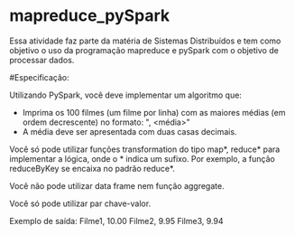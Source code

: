 # mapreduce_pySpark
Essa atividade faz parte da matéria de Sistemas Distribuídos e tem como objetivo o uso da programação mapreduce e pySpark com o objetivo de processar dados.


#Especificação:


Utilizando PySpark, você deve implementar um algoritmo que:
- Imprima os 100 filmes (um filme por linha) com as maiores médias (em ordem decrescente) no formato: "<nome do filme>, <média>"
- A média deve ser apresentada com duas casas decimais.


Você só pode utilizar funções transformation do tipo map*, reduce* para implementar a lógica, onde o * indica um sufixo. Por exemplo, a função reduceByKey se encaixa no padrão reduce*.


Você não pode utilizar data frame nem função aggregate.


Você só pode utilizar par chave-valor.


Exemplo de saída:
Filme1, 10.00
Filme2, 9.95
Filme3, 9.94
